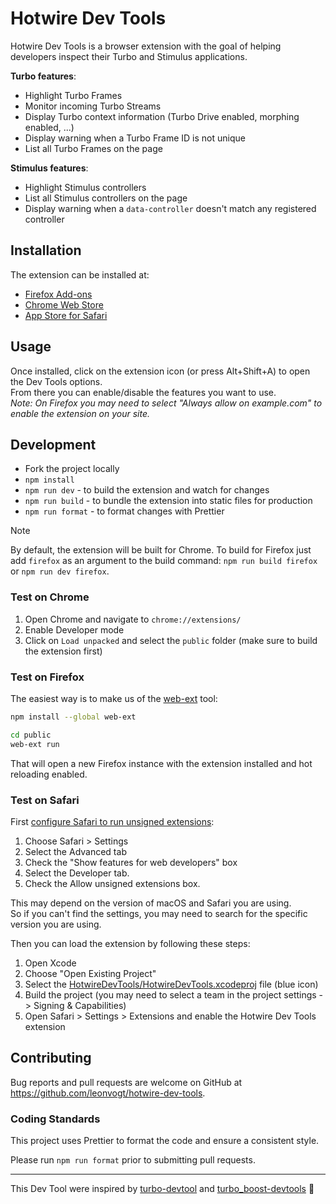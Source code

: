 # Hotwire Dev Tools

Hotwire Dev Tools is a browser extension with the goal of helping developers inspect their Turbo and Stimulus applications.

**Turbo features**:

- Highlight Turbo Frames
- Monitor incoming Turbo Streams
- Display Turbo context information (Turbo Drive enabled, morphing enabled, ...)
- Display warning when a Turbo Frame ID is not unique
- List all Turbo Frames on the page

**Stimulus features**:

- Highlight Stimulus controllers
- List all Stimulus controllers on the page
- Display warning when a `data-controller` doesn't match any registered controller

## Installation

The extension can be installed at:

- [Firefox Add-ons](https://addons.mozilla.org/en-US/firefox/addon/hotwire-dev-tools/)
- [Chrome Web Store](https://chromewebstore.google.com/detail/hotwire-dev-tools/phdobjkbablgffmmgnjbmfbbofnbkajc)
- [App Store for Safari](https://apps.apple.com/ch/app/hotwire-dev-tools/id6503706225)

## Usage

Once installed, click on the extension icon (or press Alt+Shift+A) to open the Dev Tools options.  
From there you can enable/disable the features you want to use.  
_Note: On Firefox you may need to select "Always allow on example.com" to enable the extension on your site._

## Development

- Fork the project locally
- `npm install`
- `npm run dev` - to build the extension and watch for changes
- `npm run build` - to bundle the extension into static files for production
- `npm run format` - to format changes with Prettier

> [!NOTE]  
> By default, the extension will be built for Chrome. To build for Firefox just add `firefox` as an argument to the build command: `npm run build firefox` or `npm run dev firefox`.

### Test on Chrome

1. Open Chrome and navigate to `chrome://extensions/`
2. Enable Developer mode
3. Click on `Load unpacked` and select the `public` folder (make sure to build the extension first)

### Test on Firefox

The easiest way is to make us of the [web-ext](https://extensionworkshop.com/documentation/develop/getting-started-with-web-ext/) tool:

```bash
npm install --global web-ext

cd public
web-ext run
```

That will open a new Firefox instance with the extension installed and hot reloading enabled.

### Test on Safari

First [configure Safari to run unsigned extensions](https://developer.apple.com/documentation/safariservices/safari_web_extensions/running_your_safari_web_extension#3744467):

1. Choose Safari > Settings
2. Select the Advanced tab
3. Check the "Show features for web developers" box
4. Select the Developer tab.
5. Check the Allow unsigned extensions box.

This may depend on the version of macOS and Safari you are using.  
So if you can't find the settings, you may need to search for the specific version you are using.

Then you can load the extension by following these steps:

1. Open Xcode
2. Choose "Open Existing Project"
3. Select the [HotwireDevTools/HotwireDevTools.xcodeproj](./HotwireDevTools/HotwireDevTools.xcodeproj) file (blue icon)
4. Build the project (you may need to select a team in the project settings -> Signing & Capabilities)
5. Open Safari > Settings > Extensions and enable the Hotwire Dev Tools extension

## Contributing

Bug reports and pull requests are welcome on GitHub at https://github.com/leonvogt/hotwire-dev-tools.

### Coding Standards

This project uses Prettier to format the code and ensure a consistent style.

Please run `npm run format` prior to submitting pull requests.

---

This Dev Tool were inspired by [turbo-devtool](https://github.com/lcampanari/turbo-devtools) and [turbo_boost-devtools](https://github.com/hopsoft/turbo_boost-devtools) 🙌
